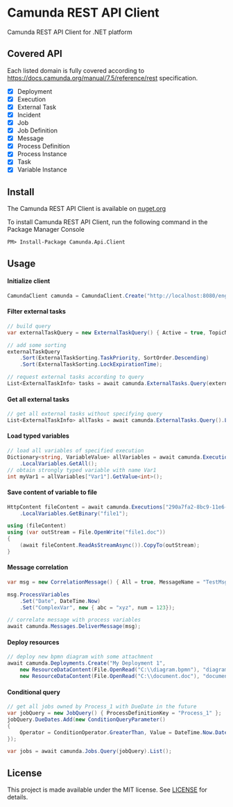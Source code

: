 # Camunda REST API Client
Camunda REST API Client for .NET platform

## Covered API
Each listed domain is fully covered according to https://docs.camunda.org/manual/7.5/reference/rest specification.
- [x] Deployment
- [x] Execution
- [x] External Task
- [x] Incident
- [X] Job
- [x] Job Definition
- [x] Message
- [x] Process Definition
- [x] Process Instance
- [x] Task
- [x] Variable Instance

## Install
The Camunda REST API Client is available on [nuget.org](https://www.nuget.org/packages/Camunda.Api.Client)

To install Camunda REST API Client, run the following command in the Package Manager Console
```
PM> Install-Package Camunda.Api.Client
```

## Usage

#### Initialize client
```cs
CamundaClient camunda = CamundaClient.Create("http://localhost:8080/engine-rest");
```
#### Filter external tasks
```cs
// build query
var externalTaskQuery = new ExternalTaskQuery() { Active = true, TopicName = "MyTask" };

// add some sorting
externalTaskQuery
    .Sort(ExternalTaskSorting.TaskPriority, SortOrder.Descending)
    .Sort(ExternalTaskSorting.LockExpirationTime);

// request external tasks according to query
List<ExternalTaskInfo> tasks = await camunda.ExternalTasks.Query(externalTaskQuery).List();
```
#### Get all external tasks
```cs
// get all external tasks without specifying query
List<ExternalTaskInfo> allTasks = await camunda.ExternalTasks.Query().List();
```
#### Load typed variables
```cs
// load all variables of specified execution
Dictionary<string, VariableValue> allVariables = await camunda.Executions["290a7fa2-8bc9-11e6-ab5b-ac87a31e24fd"]
    .LocalVariables.GetAll();
// obtain strongly typed variable with name Var1
int myVar1 = allVariables["Var1"].GetValue<int>();
```
#### Save content of variable to file
```cs
HttpContent fileContent = await camunda.Executions["290a7fa2-8bc9-11e6-ab5b-ac87a31e24fd"]
    .LocalVariables.GetBinary("file1");

using (fileContent)
using (var outStream = File.OpenWrite("file1.doc"))
{
    (await fileContent.ReadAsStreamAsync()).CopyTo(outStream);
}
```
#### Message correlation
```cs
var msg = new CorrelationMessage() { All = true, MessageName = "TestMsg" };

msg.ProcessVariables
    .Set("Date", DateTime.Now)
    .Set("ComplexVar", new { abc = "xyz", num = 123});

// correlate message with process variables
await camunda.Messages.DeliverMessage(msg);
```
#### Deploy resources
```cs
// deploy new bpmn diagram with some attachment
await camunda.Deployments.Create("My Deployment 1",
    new ResourceDataContent(File.OpenRead("C:\\diagram.bpmn"), "diagram.bpmn"), 
    new ResourceDataContent(File.OpenRead("C:\\document.doc"), "document.doc"));
```
#### Conditional query
```cs
// get all jobs owned by Process_1 with DueDate in the future
var jobQuery = new JobQuery() { ProcessDefinitionKey = "Process_1" };
jobQuery.DueDates.Add(new ConditionQueryParameter() 
{
    Operator = ConditionOperator.GreaterThan, Value = DateTime.Now.Date
});

var jobs = await camunda.Jobs.Query(jobQuery).List();
```

## License
This project is made available under the MIT license. See [LICENSE](LICENSE) for details.
